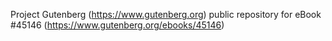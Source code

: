Project Gutenberg (https://www.gutenberg.org) public repository for eBook #45146 (https://www.gutenberg.org/ebooks/45146)
